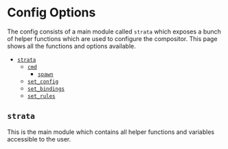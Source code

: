 # Config Options
The config consists of a main module called `strata` which exposes a bunch of helper functions which are used to configure the compositor. This page shows all the functions and options available.

- [`strata`](#strata)
    - [`cmd`](#cmd)
      - [`spawn`](#spawn)
    - [`set_config`](#set_config)
    - [`set_bindings`](#set_bindings)
    - [`set_rules`](#set_rules)

## `strata`
This is the main module which contains all helper functions and variables accessible to the user.